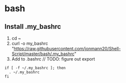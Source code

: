 bash
====

Install .my_bashrc
------------------
1. cd ~
2. curl -o my_bashrc "https://raw.githubusercontent.com/jonmann20/Shell-Script/master/bash/.my_bashrc"
3. Add to .bashrc // TODO: figure out export
```
if [ -f ~/.my_bashrc ]; then
  . ~/.my_bashrc
fi
```
